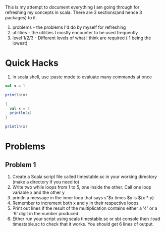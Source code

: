 This is my attempt to document everything I am going through for refreshing my concepts in scala. There are 3 sections(and hence 3 packages) to it.

1. problems - the problems I'd do by myself for refreshing
2. utilities - the utilities I mostly encounter to be used frequently
3. level 1/2/3 - Different levels of what I think are required ( 1 being the lowest)

# Quick Hacks

1. In scala shell, use :paste mode to evaluate many commands at once

```scala
val x = 1

println(x)

{
  val x = 2
  println(x)
}

println(x)
```

# Problems

## Problem 1
1. Create a Scala script file called timestable.sc in your working directory (make a directory if you need to)
2. Write two while loops from 1 to 5, one inside the other. Call one loop variable x and the other y
3. println a message in the inner loop that says s"$x times $y is ${x * y}
4. Remember to increment both x and y in their respective loops
5. Print out lines if the result of the multiplication contains either a '4' or a '6' digit in the number produced.
6. Either run your script using scala timestable.sc or sbt console then :load timestable.sc to check that it works. You should get 6 lines of output.
